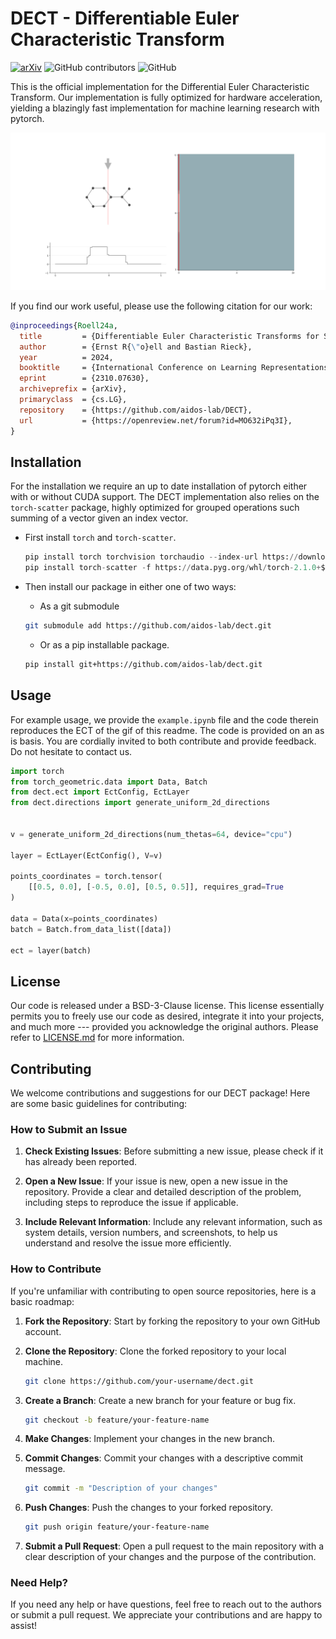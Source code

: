 # DECT - Differentiable Euler Characteristic Transform
[![arXiv](https://img.shields.io/badge/arXiv-2310.07630-b31b1b.svg)](https://arxiv.org/abs/2310.07630) ![GitHub contributors](https://img.shields.io/github/contributors/aidos-lab/dect-evaluation) ![GitHub](https://img.shields.io/github/license/aidos-lab/dect-evaluation)

This is the official implementation for the Differential Euler Characteristic
Transform. Our implementation is fully optimized for hardware acceleration,
yielding a blazingly fast implementation for machine learning research with
pytorch.  


![Animated-ECT](figures/ect_animation.gif)

If you find our work useful, please use the following citation for our work:

```bibtex
@inproceedings{Roell24a,
  title         = {Differentiable Euler Characteristic Transforms for Shape Classification},
  author        = {Ernst R{\"o}ell and Bastian Rieck},
  year          = 2024,
  booktitle     = {International Conference on Learning Representations},
  eprint        = {2310.07630},
  archiveprefix = {arXiv},
  primaryclass  = {cs.LG},
  repository    = {https://github.com/aidos-lab/DECT},
  url           = {https://openreview.net/forum?id=MO632iPq3I},
}
```

## Installation

For the installation we require an up to date installation of pytorch either
with or without CUDA support. The DECT implementation also relies on the
`torch-scatter` package, highly optimized for grouped operations such summing 
of a vector given an index vector. 

- First install `torch` and `torch-scatter`.

   ```python
   pip install torch torchvision torchaudio --index-url https://download.pytorch.org/whl/cu117
   pip install torch-scatter -f https://data.pyg.org/whl/torch-2.1.0+${CUDA}.html
   ```

- Then install our package in either one of two ways:
   - As a git submodule 

   ```sh
   git submodule add https://github.com/aidos-lab/dect.git
   ```

   - Or as a pip installable package. 
   
   ```sh
   pip install git+https://github.com/aidos-lab/dect.git
   ```

## Usage

For example usage, we provide the `example.ipynb` file and the code therein reproduces the 
ECT of the gif of this readme. 
The code is provided on an as is basis. You are cordially invited to both contribute and 
provide feedback. Do not hesitate to contact us.

```python
import torch
from torch_geometric.data import Data, Batch
from dect.ect import EctConfig, EctLayer
from dect.directions import generate_uniform_2d_directions


v = generate_uniform_2d_directions(num_thetas=64, device="cpu")

layer = EctLayer(EctConfig(), V=v)

points_coordinates = torch.tensor(
    [[0.5, 0.0], [-0.5, 0.0], [0.5, 0.5]], requires_grad=True
)

data = Data(x=points_coordinates)
batch = Batch.from_data_list([data])

ect = layer(batch)
```

## License

Our code is released under a BSD-3-Clause license. This license essentially
permits you to freely use our code as desired, integrate it into your projects,
and much more --- provided you acknowledge the original authors. Please refer to
[LICENSE.md](./LICENSE.md) for more information. 

## Contributing

We welcome contributions and suggestions for our DECT package! Here are some
basic guidelines for contributing:

### How to Submit an Issue

1. **Check Existing Issues**: Before submitting a new issue, please check if it
   has already been reported.

2. **Open a New Issue**: If your issue is new, open a new issue in the
   repository. Provide a clear and detailed description of the problem,
   including steps to reproduce the issue if applicable.

3. **Include Relevant Information**: Include any relevant information, such as
   system details, version numbers, and screenshots, to help us understand and
   resolve the issue more efficiently.

### How to Contribute

If you're unfamiliar with contributing to open source repositories, here is a
basic roadmap:

1. **Fork the Repository**: Start by forking the repository to your own GitHub
   account.

2. **Clone the Repository**: Clone the forked repository to your local machine.

   ```sh
   git clone https://github.com/your-username/dect.git
   ```

3. **Create a Branch**: Create a new branch for your feature or bug fix.

   ```sh
   git checkout -b feature/your-feature-name
   ```

4. **Make Changes**: Implement your changes in the new branch.

5. **Commit Changes**: Commit your changes with a descriptive commit message.

   ```sh
   git commit -m "Description of your changes"
   ```

6. **Push Changes**: Push the changes to your forked repository.

   ```sh
   git push origin feature/your-feature-name
   ```

7. **Submit a Pull Request**: Open a pull request to the main repository with a
   clear description of your changes and the purpose of the contribution.

### Need Help?

If you need any help or have questions, feel free to reach out to the authors or
submit a pull request. We appreciate your contributions and are happy to assist!